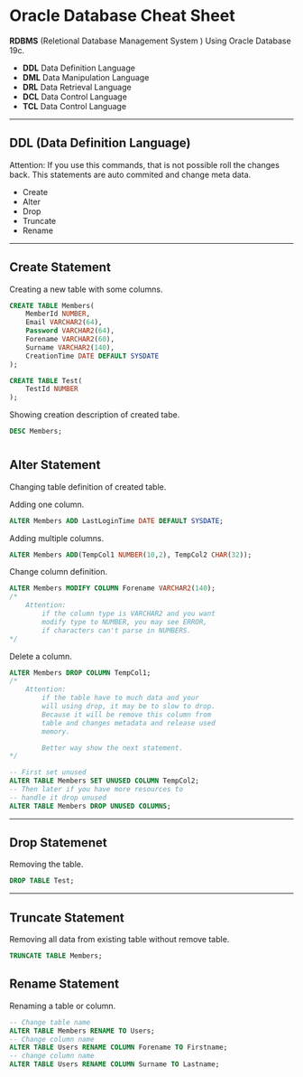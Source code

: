 # <strong>Oracle Database Cheat Sheet</strong>
<strong>RDBMS</strong> (Reletional Database Management System ) Using Oracle Database 19c.

-   <strong>DDL</strong> Data Definition Language
-   <strong>DML</strong> Data Manipulation Language
-   <strong>DRL</strong> Data Retrieval Language
-   <strong>DCL</strong> Data Control Language
-   <strong>TCL</strong> Data Control Language

<hr>

## <strong>DDL</strong> (Data Definition Language)
Attention: If you use this commands, that is not possible roll the changes back. This statements are auto commited and change meta data.

-   Create
-   Alter
-   Drop
-   Truncate
-   Rename

<hr>

## <strong>Create</strong> Statement
Creating a new table with some columns.
```sql
CREATE TABLE Members(
    MemberId NUMBER,
    Email VARCHAR2(64),
    Password VARCHAR2(64),
    Forename VARCHAR2(60),
    Surname VARCHAR2(140),
    CreationTime DATE DEFAULT SYSDATE
);

CREATE TABLE Test(
    TestId NUMBER
);
```
Showing creation description of created tabe.
```sql
DESC Members;
```

<h1>

## <strong>Alter</strong> Statement
Changing table definition of created table.

Adding one column.
```sql
ALTER Members ADD LastLoginTime DATE DEFAULT SYSDATE;
```

Adding multiple columns.
```sql
ALTER Members ADD(TempCol1 NUMBER(10,2), TempCol2 CHAR(32));
```

Change column definition.
```sql
ALTER Members MODIFY COLUMN Forename VARCHAR2(140);
/* 
    Attention:
        if the column type is VARCHAR2 and you want
        modify type to NUMBER, you may see ERROR, 
        if characters can't parse in NUMBERS.
*/
```

Delete a column.
```sql
ALTER Members DROP COLUMN TempCol1;
/*
    Attention:
        if the table have to much data and your
        will using drop, it may be to slow to drop.
        Because it will be remove this column from
        table and changes metadata and release used
        memory.

        Better way show the next statement.
*/
```
```sql
-- First set unused
ALTER TABLE Members SET UNUSED COLUMN TempCol2;
-- Then later if you have more resources to 
-- handle it drop unused
ALTER TABLE Members DROP UNUSED COLUMNS;
```

<hr>

## <strong>Drop</strong> Statemenet
Removing the table.
```sql
DROP TABLE Test;
```

<hr>

## <strong>Truncate</strong> Statement
Removing all data from existing table without remove table.
```sql
TRUNCATE TABLE Members;
```

## <strong>Rename</strong> Statement
Renaming a table or column.
```sql
-- Change table name
ALTER TABLE Members RENAME TO Users;
-- Change column name
ALTER TABLE Users RENAME COLUMN Forename TO Firstname;
-- change column name
ALTER TABLE Users RENAME COLUMN Surname TO Lastname;
```